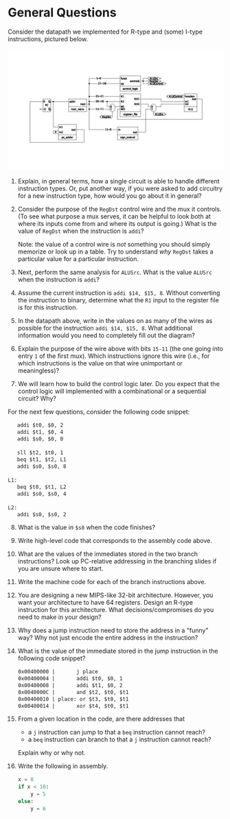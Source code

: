 # General Questions

Consider the datapath we implemented for R-type and (some) I-type
instructions, pictured below.

![R and I datapath](images/r_i_type.png)

1. Explain, in general terms,
   how a single circuit is able to handle different instruction types.
   Or, put another way,
   if you were asked to add circuitry for a new instruction type,
   how would you go about it in general?

2. Consider the purpose of the `RegDst` control wire and the mux it controls.
   (To see what purpose a mux serves,
   it can be helpful to look both at where its inputs come from and where its
   output is going.)
   What is the value of `RegDst` when the instruction is `addi`?

   Note: the value of a control wire is *not* something you should
   simply memorize or look up in a table.
   Try to understand *why* `RegDst` takes a particular value for a particular
   instruction.

3. Next, perform the same analysis for `ALUSrc`.
   What is the value `ALUSrc` when the instruction is `addi`?

4. Assume the current instruction is
   `addi $14, $15, 8`.
   Without converting the instruction to binary,
   determine what the `R1` input to the register file is for this instruction.

5. In the datapath above,
   write in the values on as many of the wires as possible for the instruction
   `addi $14, $15, 8`.
   What additional information would you need to completely fill out the diagram?

6. Explain the purpose of the wire above with bits `15-11`
   (the one going into entry `1` of the first mux).
   Which instructions ignore this wire
   (i.e., for which instructions is the value on that wire unimportant or
   meaningless)?

7. We will learn how to build the control logic later.
   Do you expect that the control logic will implemented with a combinational or a
   sequential circuit?
   Why?

For the next few questions, consider the following code snippet:
```
   addi $t0, $0, 2
   addi $t1, $0, 4
   addi $s0, $0, 0

   sll $t2, $t0, 1
   beq $t1, $t2, L1
   addi $s0, $s0, 8

L1:
   beq $t0, $t1, L2
   addi $s0, $s0, 4

L2:
   addi $s0, $s0, 2
```

8. What is the value in `$s0` when the code finishes?

9. Write high-level code that corresponds to the assembly code above.

10. What are the values of the immediates stored in the two branch
    instructions?
    Look up PC-relative addressing in the branching slides if you are unsure
    where to start.

11. Write the machine code for each of the branch instructions above.

12. You are designing a new MIPS-like 32-bit architecture.
    However, you want your architecture to have 64 registers.
    Design an R-type instruction for this architecture.
    What decisions/compromises do you need to make in your design?

11. Why does a jump instruction need to store the address in a "funny" way?
    Why not just encode the entire address in the instruction?

12. What is the value of the immediate stored in the jump instruction in the
    following code snippet?
    ```
    0x00400000 |       j place
    0x00400004 |       addi $t0, $0, 1
    0x00400008 |       addi $t1, $0, 2
    0x0040000C |       and $t2, $t0, $t1
    0x00400010 | place: or $t3, $t0, $t1
    0x00400014 |       xor $t4, $t0, $t1
    ```

13. From a given location in the code,
    are there addresses that
    * a `j` instruction can jump to that a `beq` instruction cannot reach?
    * a `beq` instruction can branch to that a `j` instruction cannot reach?

    Explain why or why not.


14. Write the following in assembly.
    ```python
    x = 8
    if x < 10:
        y = 5
    else:
        y = 6
    ```

<!--
For the next few questions, consider the following diagram.

![R, I, and branch datapath](images/i_r_beq_type.png)

18. If the sign-extender were replaced with a zero-extender,
    how would it affect
    * addi?
    * add?
    * branch?

19. If the `sll` shifted by 3 instead of 2, what would instruction(s) would the
    change affect?
    How would it change them?
    Give any upsides or downsides.


20. Modify the circuit to include a `bne` instruction as well as a `beq`
    instruction.
    You may add new control wires if needed.

21. Give an example of an instruction that would not work if the `RegWrite`
    flag were not present
    (i.e., if the register file were always writable).

22. As a first step toward moving to a 64-bit architecture,
    the designers of MIPS decide to move to 64-bit instructions that simply
    include padding (`0`s) as the last 32 bits and leave everything else about
    the instruction formats the same.
    What change(s) would need to be made to the diagram to support this new
    format?
    (Hint: It's not much.)

23. Why is this not a valid MIPS instruction: `addi $t0, $t1, 65500`?

24. If I want to get the number `0x03510000` into a register,
    how can I do that in three instructions or fewer in MIPS?

25. If I want to get the number `0x03510452` into a register,
    how can I do that in three instructions or fewer in MIPS?

26. If you wanted to get the effect of the instruction from (22) in MIPS,
    how could you go about it?
    (It may take more than one instruction.)

27. We usually consider `$rt` to be the destination register for I-type
    instructions.
    Give an example of an I-type instruction for which this is not an accurate
    description of `$rt`.

28. The address of the first line of code below is `0x0004080`.
    What is the address of the line marked `A`?
    ```
    beq $7 $8 gohere
    addi $19 $19 2
    gohere:
    sub $19 $8 $7  # A
    j goelsewhere
    ```
29. The current value of `$PC` is `0x000498c`.
    If the current instruction is a jump instruction,
    is there anywhere it *cannot* jump to?

30. Consider an architecture that has just one branch instruction --
    branch-if-equal-to-zero (`beqz`).
    This instruction takes just one register and a label and branches if the
    contents of the register are zero.
    How could you write the following conditionals using just that type of
    branch statement?
    (You will likely need other assembly statements before your branch
    statement.)

    **Snippet 1**
    ```
    if a != 5:
      a = 6
    ... # do stuff
    ```

    **Snippet 2**
    ```
    if a > 5:
      a = 6
    ... # do stuff
    ```

31. For both jump instructions and both branch instructions below,
what is the value of `place`
(i.e., what value is actually encoded in the instruction itself)?
```
0x00400000 |       j place
0x00400004 |       j place
0x00400008 |       beq $t1, $0, place
0x0040000C |       beq $s1, $s2, place
0x00400010 | place: or $t3, $t0, $t1
0x00400014 |       xor $t4, $t0, $t1
```
-->
